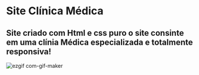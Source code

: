 # Site Clínica Médica

## Site criado com Html e css puro o site consinte em uma clínia Médica especializada e totalmente responsiva! 



![ezgif com-gif-maker](https://user-images.githubusercontent.com/119149285/224558983-7092ae4a-2ca3-4220-86d5-924f6a8df648.gif)
